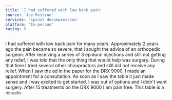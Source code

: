 ```yaml
---
title: 'I had suffered with low back pain'
source: 'Joe Restine'
services: 'spinal decompression'
platform: 'In-person'
rating: 5
---
```


I had suffered with low back pain for many years. Approximately 2 years ago the pain became so severe, that i sought the advice of an orthopedic surgeon. After receiving a series of 3 epidural injections and still not getting any relief, I was told that the only thing that would help was surgery. During that time I tried several other chiropractors and still did not receive any relief. When I saw the ad in the paper for the DRX 9000, I made an appointment for a consultation. As soon as I saw the table it just made sense and I was excited to get started. I was out of options and I didn't want surgery. After 15 treatments on the DRX 9000 I am pain free. This table is a miracle.
